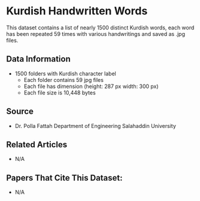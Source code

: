 

# Kurdish Handwritten Words

This dataset contains a list of nearly 1500 distinct Kurdish words, each word has been repeated 59 times with various handwritings and saved as .jpg files.

## Data Information

* 1500 folders with Kurdish character label
    * Each folder contains 59 jpg files
    * Each file has dimension (height: 287 px width: 300 px)
    * Each file size is 10,448 bytes

## Source

* Dr. Polla Fattah
  Department of Engineering
  Salahaddin University

## Related Articles

* N/A

## Papers That Cite This Dataset:

* N/A
